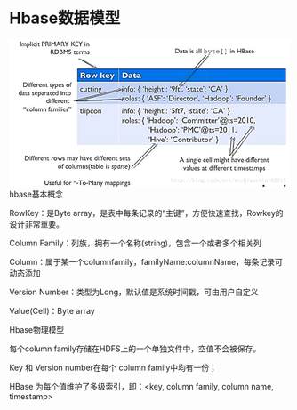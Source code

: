 # Hbase数据模型

![](/assets/importhd.png)hbase基本概念



RowKey：是Byte array，是表中每条记录的“主键”，方便快速查找，Rowkey的设计非常重要。

Column Family：列族，拥有一个名称\(string\)，包含一个或者多个相关列

Column：属于某一个columnfamily，familyName:columnName，每条记录可动态添加

Version Number：类型为Long，默认值是系统时间戳，可由用户自定义

Value\(Cell\)：Byte array

Hbase物理模型

每个column family存储在HDFS上的一个单独文件中，空值不会被保存。

Key 和 Version number在每个 column family中均有一份；

HBase 为每个值维护了多级索引，即：&lt;key, column family, column name, timestamp&gt;



